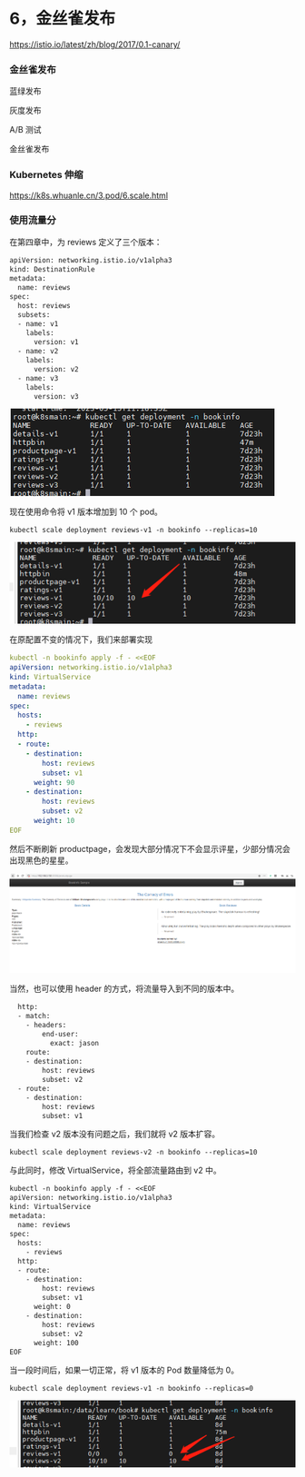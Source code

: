 # 6，金丝雀发布

https://istio.io/latest/zh/blog/2017/0.1-canary/

### 金丝雀发布



蓝绿发布

灰度发布

A/B 测试

金丝雀发布



### Kubernetes 伸缩

https://k8s.whuanle.cn/3.pod/6.scale.html



### 使用流量分

在第四章中，为 reviews 定义了三个版本：

```
apiVersion: networking.istio.io/v1alpha3
kind: DestinationRule
metadata:
  name: reviews
spec:
  host: reviews
  subsets:
  - name: v1
    labels:
      version: v1
  - name: v2
    labels:
      version: v2
  - name: v3
    labels:
      version: v3
```

![image-20230515200651788](images/image-20230515200651788.png)

现在使用命令将 v1 版本增加到 10 个 pod。

```
kubectl scale deployment reviews-v1 -n bookinfo --replicas=10
```

![1684152463851](images/1684152463851.png)



在原配置不变的情况下，我们来部署实现

```yaml
kubectl -n bookinfo apply -f - <<EOF
apiVersion: networking.istio.io/v1alpha3
kind: VirtualService
metadata:
  name: reviews
spec:
  hosts:
    - reviews
  http:  
  - route:  
    - destination:  
        host: reviews
        subset: v1  
      weight: 90  
    - destination:  
        host: reviews
        subset: v2  
      weight: 10  
EOF
```





然后不断刷新 productpage，会发现大部分情况下不会显示评星，少部分情况会出现黑色的星星。

![image-20230515202826614](images/image-20230515202826614.png)



当然，也可以使用 header 的方式，将流量导入到不同的版本中。

```
  http:
  - match:
    - headers:
        end-user:
          exact: jason
    route:
    - destination:
        host: reviews
        subset: v2
  - route:
    - destination:
        host: reviews
        subset: v1
```



当我们检查 v2 版本没有问题之后，我们就将 v2 版本扩容。

```
kubectl scale deployment reviews-v2 -n bookinfo --replicas=10
```





与此同时，修改 VirtualService，将全部流量路由到 v2 中。

```
kubectl -n bookinfo apply -f - <<EOF
apiVersion: networking.istio.io/v1alpha3
kind: VirtualService
metadata:
  name: reviews
spec:
  hosts:
    - reviews
  http:  
  - route:  
    - destination:  
        host: reviews
        subset: v1  
      weight: 0  
    - destination:  
        host: reviews
        subset: v2  
      weight: 100  
EOF
```



当一段时间后，如果一切正常，将 v1 版本的 Pod 数量降低为 0。

```
kubectl scale deployment reviews-v1 -n bookinfo --replicas=0
```

![1684154086502](images/1684154086502.png)
